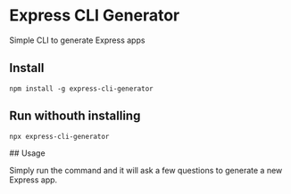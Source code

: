 # Express CLI Generator

Simple CLI to generate Express apps

## Install

<code>npm install -g express-cli-generator</code>

## Run withouth installing

<code>npx express-cli-generator</code>

## Usage

Simply run the command and it will ask a few questions to generate a new Express app.

